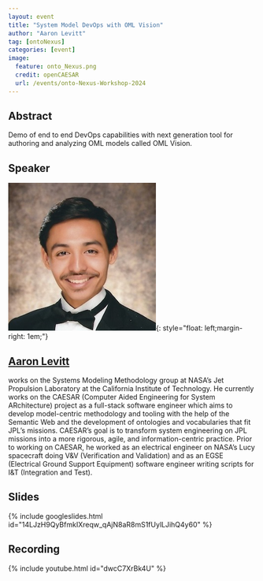 ```yaml
---
layout: event
title: "System Model DevOps with OML Vision"
author: "Aaron Levitt"
tag: [ontoNexus]
categories: [event]
image:
  feature: onto_Nexus.png
  credit: openCAESAR
  url: /events/onto-Nexus-Workshop-2024
---
```


## Abstract
Demo of end to end DevOps capabilities with next generation tool for authoring and analyzing OML models called OML Vision.

## Speaker

![Aaron Levitt](img/Levitt.jpeg){: style="float: left;margin-right: 1em;"}

<h2><a href="mailto:aaron.levitt@jpl.nasa.gov">Aaron Levitt</a></h2> works on the Systems Modeling Methodology group at NASA’s Jet Propulsion Laboratory at the California Institute of Technology. He currently works on the CAESAR (Computer Aided Engineering for System ARchitecture) project as a full-stack software engineer which aims to develop model-centric methodology and tooling with the help of the Semantic Web and the development of ontologies and vocabularies that fit JPL’s missions. CAESAR’s goal is to transform system engineering on JPL missions into a more rigorous, agile, and information-centric practice. Prior to working on CAESAR, he worked as an electrical engineer on NASA’s Lucy spacecraft doing V&V (Verification and Validation) and as an EGSE (Electrical Ground Support Equipment) software engineer writing scripts for I&T (Integration and Test).

## Slides

{% include googleslides.html id="14LJzH9QyBfmkIXreqw_qAjN8aR8mS1fUylLJihQ4y60" %}

## Recording

{% include youtube.html id="dwcC7XrBk4U" %}